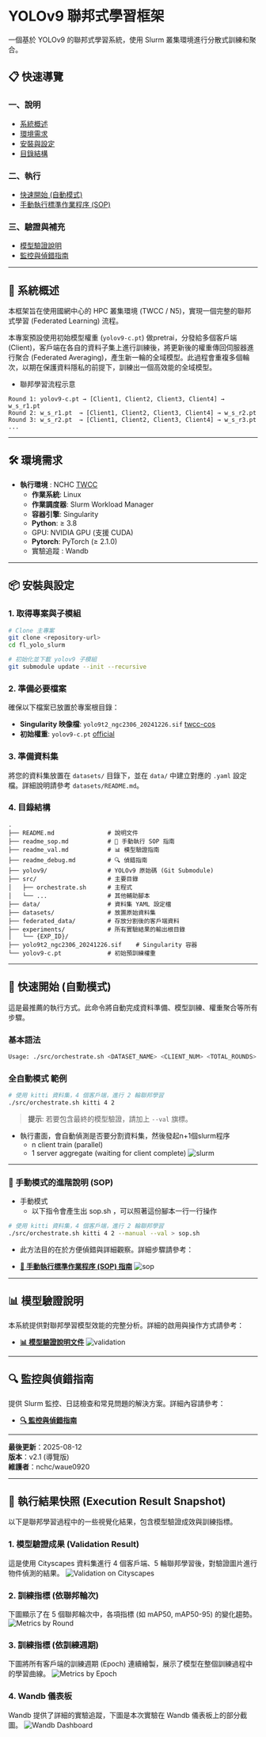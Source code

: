 # YOLOv9 聯邦式學習框架

一個基於 YOLOv9 的聯邦式學習系統，使用 Slurm 叢集環境進行分散式訓練和聚合。

## 📋 快速導覽

### 一、說明
- [系統概述](#-系統概述)
- [環境需求](#-環境需求)
- [安裝與設定](#-安裝與設定)
- [目錄結構](#-目錄結構)

### 二、執行
- [快速開始 (自動模式)](#-快速開始-自動模式)
- [手動執行標準作業程序 (SOP)](#-手動執行標準作業程序-sop)

### 三、驗證與補充
- [模型驗證說明](#-模型驗證說明)
- [監控與偵錯指南](#-監控與偵錯指南)

---

## 🎯 系統概述

本框架旨在使用國網中心的 HPC 叢集環境 (TWCC / N5)，實現一個完整的聯邦式學習 (Federated Learning) 流程。

本專案預設使用初始模型權重 (`yolov9-c.pt`) 做pretrai，分發給多個客戶端 (Client)，客戶端在各自的資料子集上進行訓練後，將更新後的權重傳回伺服器進行聚合 (Federated Averaging)，產生新一輪的全域模型。此過程會重複多個輪次，以期在保護資料隱私的前提下，訓練出一個高效能的全域模型。

* 聯邦學習流程示意
```
Round 1: yolov9-c.pt → [Client1, Client2, Client3, Client4] → w_s_r1.pt
Round 2: w_s_r1.pt  → [Client1, Client2, Client3, Client4] → w_s_r2.pt
Round 3: w_s_r2.pt  → [Client1, Client2, Client3, Client4] → w_s_r3.pt
...
```

---

## 🛠️ 環境需求
- **執行環境** : NCHC [TWCC](https://www.nchc.org.tw/Page?itemid=6&mid=10)
  - **作業系統**: Linux
  - **作業調度器**: Slurm Workload Manager
  - **容器引擎**: Singularity
  - **Python**: ≥ 3.8
  - GPU: NVIDIA GPU (支援 CUDA)
  - **Pytorch**: PyTorch (≥ 2.1.0)
  - 實驗追蹤 : Wandb 

---

## 📦 安裝與設定

### 1. 取得專案與子模組
```bash
# Clone 主專案
git clone <repository-url>
cd fl_yolo_slurm

# 初始化並下載 yolov9 子模組
git submodule update --init --recursive
```

### 2. 準備必要檔案
確保以下檔案已放置於專案根目錄：
- **Singularity 映像檔**: `yolo9t2_ngc2306_20241226.sif` [twcc-cos](https://cos.twcc.ai/wauehpcproject/yolo9t2_ngc2306_20241226.sif)
- **初始權重**: `yolov9-c.pt` [official](https://github.com/WongKinYiu/yolov9/releases/download/v0.1/yolov9-c.pt)

### 3. 準備資料集
將您的資料集放置在 `datasets/` 目錄下，並在 `data/` 中建立對應的 `.yaml` 設定檔。詳細說明請參考 `datasets/README.md`。

### 4. 目錄結構
```
.
├── README.md               # 說明文件
├── readme_sop.md           # 📖 手動執行 SOP 指南
├── readme_val.md           # 📊 模型驗證指南
├── readme_debug.md         # 🔍 偵錯指南
├── yolov9/                 # YOLOv9 原始碼 (Git Submodule)
├── src/                    # 主要目錄
│   ├── orchestrate.sh      # 主程式
│   └── ...                 # 其他輔助腳本
├── data/                   # 資料集 YAML 設定檔
├── datasets/               # 放置原始資料集
├── federated_data/         # 存放分割後的客戶端資料
├── experiments/            # 所有實驗結果的輸出根目錄
│   └── {EXP_ID}/
├── yolo9t2_ngc2306_20241226.sif    # Singularity 容器
└── yolov9-c.pt             # 初始預訓練權重
```



---

## 🚀 快速開始 (自動模式)

這是最推薦的執行方式。此命令將自動完成資料準備、模型訓練、權重聚合等所有步驟。

### 基本語法
```bash
Usage: ./src/orchestrate.sh <DATASET_NAME> <CLIENT_NUM> <TOTAL_ROUNDS> [--manual] [--val]
```
### 全自動模式 範例
```bash
# 使用 kitti 資料集，4 個客戶端，進行 2 輪聯邦學習
./src/orchestrate.sh kitti 4 2
```
> **提示**: 若要包含最終的模型驗證，請加上 `--val` 旗標。
* 執行畫面，會自動偵測是否要分割資料集，然後發起n+1個slurm程序
    * n client train (parallel)
    * 1 server aggregate  (waiting for client complete)
![slurm](pics/sim10k_c4_r5_slurm.png)
---

### 📖 手動模式的進階說明 (SOP)
* 手動模式
    - 以下指令會產生出 sop.sh ，可以照著這份腳本一行一行操作
```bash
# 使用 kitti 資料集，4 個客戶端，進行 2 輪聯邦學習
./src/orchestrate.sh kitti 4 2 --manual --val > sop.sh
```

* 此方法目的在於方便偵錯與詳細觀察。詳細步驟請參考：
- **[📖 手動執行標準作業程序 (SOP) 指南](./readme_sop.md)**
![sop](pics/kitti_c4_r5_sop.png)

---

## 📊 模型驗證說明

本系統提供對聯邦學習模型效能的完整分析。詳細的啟用與操作方式請參考：
- **[📊 模型驗證說明文件](./readme_val.md)**
![validation](pics/kitti_c4_r3_val.png)

---

## 🔍 監控與偵錯指南

提供 Slurm 監控、日誌檢查和常見問題的解決方案。詳細內容請參考：
- **[🔍 監控與偵錯指南](./readme_debug.md)**


---
**最後更新**：2025-08-12  
**版本**：v2.1 (導覽版)  
**維護者**：nchc/waue0920

---

## 📸 執行結果快照 (Execution Result Snapshot)

以下是聯邦學習過程中的一些視覺化結果，包含模型驗證成效與訓練指標。

### 1. 模型驗證成果 (Validation Result)
這是使用 Cityscapes 資料集進行 4 個客戶端、5 輪聯邦學習後，對驗證圖片進行物件偵測的結果。
![Validation on Cityscapes](pics/cityscape_c4_r5_val.jpg)

### 2. 訓練指標 (依聯邦輪次)
下圖顯示了在 5 個聯邦輪次中，各項指標 (如 mAP50, mAP50-95) 的變化趨勢。
![Metrics by Round](pics/cityscape_c4_r5_e50_byRound.png)

### 3. 訓練指標 (依訓練週期)
下圖將所有客戶端的訓練週期 (Epoch) 連續繪製，展示了模型在整個訓練過程中的學習曲線。
![Metrics by Epoch](pics/cityscape_c4_r5_e50_byEpoch.png)

### 4. Wandb 儀表板
Wandb 提供了詳細的實驗追蹤，下圖是本次實驗在 Wandb 儀表板上的部分截圖。
![Wandb Dashboard](pics/cityscape_c4_r5_e50_Wandb.png)
